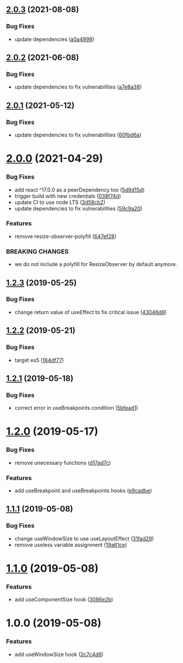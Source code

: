 ## [2.0.3](https://github.com/thomasthiebaud/react-use-size/compare/v2.0.2...v2.0.3) (2021-08-08)


### Bug Fixes

* update dependencies ([a0a4998](https://github.com/thomasthiebaud/react-use-size/commit/a0a499857d57cffa5d4b801b1190fae6a2db8b39))

## [2.0.2](https://github.com/thomasthiebaud/react-use-size/compare/v2.0.1...v2.0.2) (2021-06-08)


### Bug Fixes

* update dependencies to fix vulnerabilities ([a7e8a38](https://github.com/thomasthiebaud/react-use-size/commit/a7e8a3847e5b58891abeb75e873e4ca41e9f8e36))

## [2.0.1](https://github.com/thomasthiebaud/react-use-size/compare/v2.0.0...v2.0.1) (2021-05-12)


### Bug Fixes

* update dependencies to fix vulnerabilities ([60fbd6a](https://github.com/thomasthiebaud/react-use-size/commit/60fbd6ab7b7f480c96c0a4f32baf9bb92f56061e))

# [2.0.0](https://github.com/thomasthiebaud/react-use-size/compare/v1.2.3...v2.0.0) (2021-04-29)


### Bug Fixes

* add react ^17.0.0 as a peerDependency too ([5d9d15d](https://github.com/thomasthiebaud/react-use-size/commit/5d9d15d15a66a711c7d65589bb1e99b0b98c1516))
* trigger build with new credentials ([038f74d](https://github.com/thomasthiebaud/react-use-size/commit/038f74d04141779a88a30a5460cfc9c8ac3556c8))
* update CI to use node LTS ([3d58cb2](https://github.com/thomasthiebaud/react-use-size/commit/3d58cb2c4d551ba7ab8cf944c6f204e96cbfb0b2))
* update dependencies to fix vulnerabilities ([59c9a20](https://github.com/thomasthiebaud/react-use-size/commit/59c9a20de6026f172565dfc2bce25d8e0497dc44))


### Features

* remove resize-observer-polyfill ([647ef28](https://github.com/thomasthiebaud/react-use-size/commit/647ef2836e8a9884142c90994607b774e7191336))


### BREAKING CHANGES

* we do not include a polyfill for ResizeObserver by default anymore.

## [1.2.3](https://github.com/thomasthiebaud/react-use-size/compare/v1.2.2...v1.2.3) (2019-05-25)


### Bug Fixes

* change return value of useEffect to fix critical issue ([43046d8](https://github.com/thomasthiebaud/react-use-size/commit/43046d8))

## [1.2.2](https://github.com/thomasthiebaud/react-use-size/compare/v1.2.1...v1.2.2) (2019-05-21)


### Bug Fixes

* target es5 ([164df77](https://github.com/thomasthiebaud/react-use-size/commit/164df77))

## [1.2.1](https://github.com/thomasthiebaud/react-use-size/compare/v1.2.0...v1.2.1) (2019-05-18)


### Bug Fixes

* correct error in useBreakpoints condition ([5bfead1](https://github.com/thomasthiebaud/react-use-size/commit/5bfead1))

# [1.2.0](https://github.com/thomasthiebaud/react-use-size/compare/v1.1.1...v1.2.0) (2019-05-17)


### Bug Fixes

* remove unecessary functions ([d17ad7c](https://github.com/thomasthiebaud/react-use-size/commit/d17ad7c))


### Features

* add useBreakpoint and useBreakpoints hooks ([e9cadbe](https://github.com/thomasthiebaud/react-use-size/commit/e9cadbe))

## [1.1.1](https://github.com/thomasthiebaud/react-use-size/compare/v1.1.0...v1.1.1) (2019-05-08)


### Bug Fixes

* change useWindowSize to use useLayoutEffect ([31fad29](https://github.com/thomasthiebaud/react-use-size/commit/31fad29))
* remove useless variable assignment ([19a61ce](https://github.com/thomasthiebaud/react-use-size/commit/19a61ce))

# [1.1.0](https://github.com/thomasthiebaud/react-use-size/compare/v1.0.0...v1.1.0) (2019-05-08)


### Features

* add useComponentSize hook ([3086e2b](https://github.com/thomasthiebaud/react-use-size/commit/3086e2b))

# 1.0.0 (2019-05-08)


### Features

* add useWindowSize hook ([2c7c4d6](https://github.com/thomasthiebaud/react-use-size/commit/2c7c4d6))

